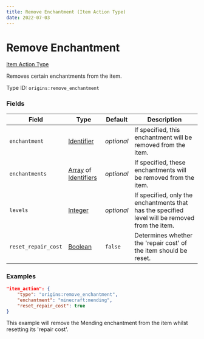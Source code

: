 ```yaml
---
title: Remove Enchantment (Item Action Type)
date: 2022-07-03
---
```


#   Remove Enchantment

[Item Action Type](../item_action_types.md)

Removes certain enchantments from the item.

Type ID: `origins:remove_enchantment`


### Fields

Field | Type | Default | Description
------|------|---------|------------
`enchantment` | [Identifier](../data_types/identifier.md) | _optional_ | If specified, this enchantment will be removed from the item.
`enchantments` | [Array](../data_types/array.md) of [Identifiers](../data_types/identifier.md) | _optional_ | If specified, these enchantments will be removed from the item.
`levels` | [Integer](../data_types/integer.md) | _optional_ | If specified, only the enchantments that has the specified level will be removed from the item.
`reset_repair_cost` | [Boolean](../data_types/boolean.md) | `false` | Determines whether the 'repair cost' of the item should be reset.


### Examples

```json
"item_action": {
    "type": "origins:remove_enchantment",
    "enchantment": "minecraft:mending",
    "reset_repair_cost": true
}
```

This example will remove the Mending enchantment from the item whilst resetting its 'repair cost'.
